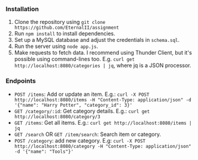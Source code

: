### Installation
1. Clone the repository using `git clone https://github.com/EternalII/assignment`
2. Run `npm install` to install dependencies.
3. Set up a MySQL database and adjust the credentials in `schema.sql`.
4. Run the server using `node app.js`.
5. Make requests to fetch data. I recommend using Thunder Client, but it's possible using command-lines too. E.g. `curl get http://localhost:8080/categories | jq`, where jq is a JSON processor.

### Endpoints
- `POST /items`: Add or update an item. E.g.: `curl -X POST http://localhost:8080/items -H "Content-Type: application/json" -d '{"name": "Harry Potter", "category_id": 3}'`
- `GET /category/:id`: Get category details. E.g.: `curl get http://localhost:8080/category/3`
- `GET /items`: Get all items. E.g.: `curl get http://localhost:8080/items | jq`
- `GET /search` OR `GET /item/search`: Search item or category.
- `POST /category`: add new category. E.g: `curl -X POST http://localhost:8080/category -H "Content-Type: application/json" -d '{"name": "Tools"}'`
